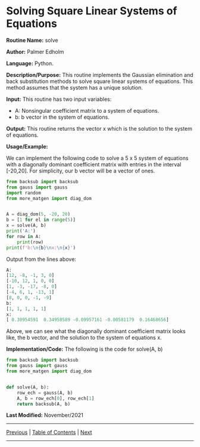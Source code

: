 # Solving Square Linear Systems of Equations

**Routine Name:** solve

**Author:** Palmer Edholm

**Language:** Python.

**Description/Purpose:** This routine implements the Gaussian elimination and back substitution methods to solve square
linear systems of equations. This method assumes that the system has a unique solution.

**Input:** This routine has two input variables:

* A: Nonsingular coefficient matrix to a system of equations.
* b: b vector in the system of equations.

**Output:** This routine returns the vector x which is the solution to the system of equations.

**Usage/Example:**

We can implement the following code to solve a 5 x 5 system of equations with a diagonally dominant coefficient matrix
with entries in the interval [-20,20]. For simplicity, our b vector will be a vector of ones.
```python
from backsub import backsub
from gauss import gauss
import random
from more_matgen import diag_dom


A = diag_dom(5, -20, 20)
b = [1 for el in range(5)]
x = solve(A, b)
print('A:')
for row in A:
    print(row)
print(f'b:\n{b}\nx:\n{x}')
```
Output from the lines above:
```python
A:
[12, -8, -1, 3, 0]
[-10, 12, 1, 0, 0]
[1, -3, -17, -8, 0]
[-4, 6, 1, -13, 1]
[8, 0, 0, -1, -9]
b:
[1, 1, 1, 1, 1]
x:
[ 0.30954591  0.34958589 -0.09957161 -0.00581179  0.16468656]
```
Above, we can see what the diagonally dominant coefficient matrix looks like, the b vector, and the solution to the system
of equations x.

**Implementation/Code:** The following is the code for solve(A, b)
```python
from backsub import backsub
from gauss import gauss
from more_matgen import diag_dom


def solve(A, b):
    row_ech = gauss(A, b)
    A, b = row_ech[0], row_ech[1]
    return backsub(A, b)
```
**Last Modified:** November/2021

<hr>

[Previous](more_matgen.md)
| [Table of Contents](toc/manual_toc.md)
| [Next](sc_part_pivot.md)

<hr>

